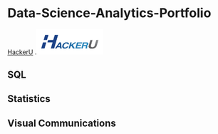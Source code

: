 # Data-Science-Analytics-Portfolio
[HackerU](https://hackerusa.com/)
.<img src="https://github.com/wiazur/data-analytics-portfolio/blob/main/hackeru-logo.png" width="150"/>
  ## SQL  
  ## Statistics 
  ## Visual Communications 
